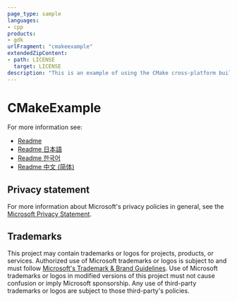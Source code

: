 ```yaml
---
page_type: sample
languages:
- cpp
products:
- gdk
urlFragment: "cmakeexample"
extendedZipContent:
- path: LICENSE
  target: LICENSE
description: "This is an example of using the CMake cross-platform build system to build an executable with the Microsoft Game Development Kit via the Ninja generator."
---
```


# CMakeExample

For more information see: 
- [Readme](https://github.com/microsoft/Xbox-GDK-Samples/blob/main/Samples/Tools/CMakeExample/readme_en-us.md)
- [Readme 日本語](https://github.com/microsoft/Xbox-GDK-Samples/blob/main/Samples/Tools/CMakeExample/readme_ja-jp.md)
- [Readme 한국어](https://github.com/microsoft/Xbox-GDK-Samples/blob/main/Samples/Tools/CMakeExample/readme_ko-kr.md)
- [Readme 中文 (简体)](https://github.com/microsoft/Xbox-GDK-Samples/blob/main/Samples/Tools/CMakeExample/readme_zh-cn.md)

## Privacy statement

For more information about Microsoft's privacy policies in general, see the [Microsoft Privacy Statement](https://privacy.microsoft.com/privacystatement/).

## Trademarks

This project may contain trademarks or logos for projects, products, or services. Authorized use of Microsoft trademarks or logos is subject to and must follow [Microsoft's Trademark & Brand Guidelines](https://www.microsoft.com/en-us/legal/intellectualproperty/trademarks/usage/general). Use of Microsoft trademarks or logos in modified versions of this project must not cause confusion or imply Microsoft sponsorship. Any use of third-party trademarks or logos are subject to those third-party's policies.
